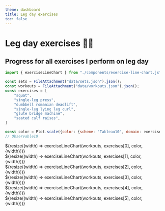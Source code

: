 ```yaml
---
theme: dashboard
title: Leg day exercises
toc: false
---
```


<head>
  <script src="https://cdn.tailwindcss.com"></script>
</head>

<div class="flex flex-col font-sans">
  <h1 class="py-4 font-bold text-4xl">Leg day exercises 🏋️‍♂️</h1>
  <h2 class="font-normal text-xl not-italic">Progress for all exercises I perform on leg day</h2>
</div>

<!-- Imports -->
```js
import { exerciseLineChart } from "./components/exercise-line-chart.js";
```

<!-- Load and transform data -->
```js
const sets = FileAttachment("data/sets.json").json();
const workouts = FileAttachment("data/workouts.json").json();
const exercises = [
    "squat",
    "single-leg press",
    "dumbbell romanian deadlift",
    "single-leg lying leg curl",
    "glute bridge machine",
    "seated calf raises",
]
```

<!-- A shared color scale for consistency -->
```js
const color = Plot.scale({color: {scheme: "Tableau10", domain: exercises}});
// Observable10
```

<div class="grid grid-cols-1 md:grid-cols-2">
  <div class="card">
    ${resize((width) => exerciseLineChart(workouts, exercises[0], color, {width}))}
  </div>

  <div class="card">
    ${resize((width) => exerciseLineChart(workouts, exercises[1], color, {width}))}
  </div>

  <div class="card">
    ${resize((width) => exerciseLineChart(workouts, exercises[2], color, {width}))}
  </div>

  <div class="card">
    ${resize((width) => exerciseLineChart(workouts, exercises[3], color, {width}))}
  </div>

  <div class="card">
    ${resize((width) => exerciseLineChart(workouts, exercises[4], color, {width}))}
  </div>

  <div class="card">
    ${resize((width) => exerciseLineChart(workouts, exercises[5], color, {width}))}
  </div>
</div>










